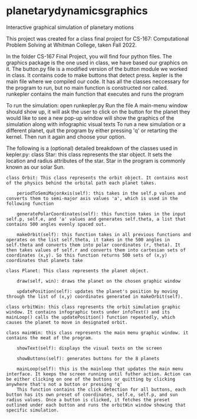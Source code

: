 # planetarydynamicsgraphics
Interactive graphical simulation of planetary motions

This project was created for a class final project for CS-167: Computational Problem Solving at Whitman College, taken Fall 2022. 

In the folder CS-167 Final Project, you will find four python files. The graphics package is the one used in class, we have based our graphics on it. 
The button.py file is a modified version of the button module we worked in class. It contains code to make buttons that detect press.
kepler is the main file where we compiled our code. It has all the classes neccessary for the program to run, but no main function is constructed nor called. 
runkepler contains the main function that executes and runs the program 

To run the simulation: 
    open runkepler.py 
    Run the file
    A main-menu window should show up, it will ask the user to click on the button for the planet they would like to see 
    a new pop-up window will show the graphics of the simulation along with infographic visual texts
    To run a new simulation or a different planet, quit the program by either pressing 'q' or retarting the kernel. Then run it again and choose your option.

The following is a (optional) detailed breakdown of the classes used in kepler.py:
    class Star: this class represents the star object. It sets the location and radius attributes of the star. Star in the program is commonly known as our solar Sun. 

    class Orbit: This class represents the orbit object. It contains most of the physics behind the orbital path each planet takes. 

        periodToSemiMajorAxis(self): this takes in the self.p values and converts them to semi-major axis values 'a', which is used in the following function
        
        generatePolarCoordinates(self): this function takes in the input self.p, self.e, and 'a' values and generates self.theta, a list that contains 500 angles evenly spaced out. 

        makeOrbit(self): this function takes in all previous functions and operates on the list self.theta, it takes in the 500 angles in self.theta and converts them into polar coordinates (r, theta). It then takes values of self.r and converts them into cartesian sets of coordinates (x,y). So this function returns 500 sets of (x,y) coordinates that planets take

    class Planet: This class represents the planet object. 

        draw(self, win): draws the planet on the chosen graphic window

        updatePosition(self): updates the planet's position by moving through the list of (x,y) coordinates generated in makeOrbit(self). 

    class orbitWin: this class represents the orbit simulation graphic window. It contains infographic texts under infoText() and its mainLoop() calls the updatePosition() function repeatedly, which causes the planet to move in designated orbit. 

    class mainWin: this class represents the main menu graphic window. it contains the meat of the program. 

        showText(self): displays the visual texts on the screen 

        showButtons(self): generates buttons for the 8 planets

        mainLoop(self): this is the mainloop that updates the main menu interface. It keeps the screen running until futher action. Action can be either clicking on one of the buttons or quitting by clicking anywhere that's not a button or pressing 'q' 
        This function contains the click detection for all buttons, each button has its own preset of coordinates, self.e, self.p, and sun radius values. Once a button is clicked, it fetches the preset outlined under each button and runs the orbitWin window showing that specific simulation. 
        

